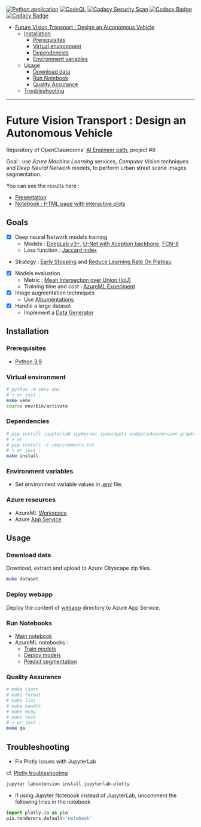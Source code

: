 [![Python application](https://github.com/fleuryc/OC_AI-Engineer_P8_Design-an-autonomous-vehicle/actions/workflows/python-app.yml/badge.svg)](https://github.com/fleuryc/OC_AI-Engineer_P8_Design-an-autonomous-vehicle/actions/workflows/python-app.yml)
[![CodeQL](https://github.com/fleuryc/OC_AI-Engineer_P8_Design-an-autonomous-vehicle/actions/workflows/codeql-analysis.yml/badge.svg)](https://github.com/fleuryc/OC_AI-Engineer_P8_Design-an-autonomous-vehicle/actions/workflows/codeql-analysis.yml)
[![Codacy Security Scan](https://github.com/fleuryc/OC_AI-Engineer_P8_Design-an-autonomous-vehicle/actions/workflows/codacy-analysis.yml/badge.svg)](https://github.com/fleuryc/OC_AI-Engineer_P8_Design-an-autonomous-vehicle/actions/workflows/codacy-analysis.yml)
[![Codacy Badge](https://app.codacy.com/project/badge/Grade/79783b97e49646b69d75353faf117832)](https://www.codacy.com/gh/fleuryc/OC_AI-Engineer_P8_Design-an-autonomous-vehicle/dashboard)
[![Codacy Badge](https://app.codacy.com/project/badge/Coverage/79783b97e49646b69d75353faf117832)](https://www.codacy.com/gh/fleuryc/OC_AI-Engineer_P8_Design-an-autonomous-vehicle/dashboard)

- [Future Vision Transport : Design an Autonomous Vehicle](#future-vision-transport--design-an-autonomous-vehicle)
  - [Installation](#installation)
    - [Prerequisites](#prerequisites)
    - [Virtual environment](#virtual-environment)
    - [Dependencies](#dependencies)
    - [Environment variables](#environment-variables)
  - [Usage](#usage)
    - [Download data](#download-data)
    - [Run Notebook](#run-notebook)
    - [Quality Assurance](#quality-assurance)
  - [Troubleshooting](#troubleshooting)

---

# Future Vision Transport : Design an Autonomous Vehicle

Repository of OpenClassrooms' [AI Engineer path](https://openclassrooms.com/fr/paths/188-ingenieur-ia), project #8

Goal : use _Azure Machine Learning_ services, _Computer Vision_ techniques and _Deep Neural Network_ models, to perform urban street scene images segmentation.

You can see the results here :

- [Presentation](https://fleuryc.github.io/OC_AI-Engineer_P8_Design-an-autonomous-vehicle/index.html "Presentation")
- [Notebook : HTML page with interactive plots](https://fleuryc.github.io/OC_AI-Engineer_P8_Design-an-autonomous-vehicle/main.html "HTML page with interactive plots")

## Goals

- [x] Deep neural Network models training
  - Models : [DeepLab v3+](notebooks/azureml/models/deeplab_v3plus.py "DeepLab v3+"), [U-Net with Xception backbone](notebooks/azureml/models/unet_xception.py "U-Net with Xception backbone"), [FCN-8](notebooks/azureml/models/keras_segmentation/fcn.py "FCN-8")
  - Loss function : [Jaccard index](notebooks/azureml/cityscapes.py:201 "Jaccard index")
- Strategy : [Early Stopping](notebooks/azureml/train.py:237 "EarlyStopping") and [Reduce Learning Rate On Plateau](notebooks/azureml/train.py:230 "ReduceLROnPlateau")
- [x] Models evaluation
  - Metric : [Mean Intersection over Union (IoU)](notebooks/azureml/cityscapes.py:183 "MeanIoU")
  - Training time and cost : [AzureML Experiment](https://ml.azure.com/experiments/id/a2f53c2b-086c-46d4-876f-e302c35ca761?wsid=/subscriptions/da2e4791-6dd1-422b-848a-a961cef6ab89/resourceGroups/OC_P8/providers/Microsoft.MachineLearningServices/workspaces/oc-p8-ml-workspace&tid=43204f6d-c600-4585-985a-6bafda08d2bb "AzureML Experiment")
- [x] Image augmentation techniques
  - Use [Albumentations](notebooks/azureml/train.py:81 "Albumentations")
- [x] Handle a large dataset
  - Implement a [Data Generator](notebooks/azureml/cityscapes.py:122 "Data Generator")

## Installation

### Prerequisites

- [Python 3.9](https://www.python.org/downloads/)

### Virtual environment

```bash
# python -m venv env
# > or just :
make venv
source env/bin/activate
```

### Dependencies

```bash
# pip install jupyterlab ipykernel ipywidgets widgetsnbextension graphviz python-dotenv requests mlflow azureml-core azureml-defaults azureml-sdk azureml-dataset-runtime azureml-mlflow matplotlib numpy statsmodels pandas sklearn tensorflow pyspark opencv-python-headless albumentations Pillow
# > or :
# pip install -r requirements.txt
# > or just :
make install
```

### Environment variables

- Set environment variable values in [.env](.env) file.


### Azure resources

- AzureML [Workspace](https://docs.microsoft.com/en-us/azure/machine-learning/concept-workspace#-create-a-workspace "Create a workspace")
- Azure [App Service](https://docs.microsoft.com/en-us/azure/app-service/quickstart-python?tabs=flask%2Cmac-linux%2Cazure-portal%2Cterminal-bash%2Cvscode-deploy%2Cdeploy-instructions-azportal%2Cdeploy-instructions-zip-azcli "Quickstart: Deploy a Python (Django or Flask) web app to Azure App Service")

## Usage

### Download data

Download, extract and upload to Azure Cityscape zip files.

```bash
make dataset
```

### Deploy webapp

Deploy the content of [webapp](./webapp "webapp") directory to Azure App Service.

### Run Notebooks

- [Main notebook](notebooks/main.ipynb "Main notebook")
- AzureML notebooks :
  - [Train models](notebooks/train.ipynb "Train models")
  - [Deploy models](notebooks/deploy.ipynb "Deploy models")
  - [Predict segmentation](notebooks/predict.ipynb "Predict segmentation")


### Quality Assurance

```bash
# make isort
# make format
# make lint
# make bandit
# make mypy
# make test
# > or just :
make qa
```

## Troubleshooting

- Fix Plotly issues with JupyterLab

cf. [Plotly troubleshooting](https://plotly.com/python/troubleshooting/#jupyterlab-problems)

```bash
jupyter labextension install jupyterlab-plotly
```

- If using Jupyter Notebook instead of JupyterLab, uncomment the following lines in the notebook

```python
import plotly.io as pio
pio.renderers.default='notebook'
```
